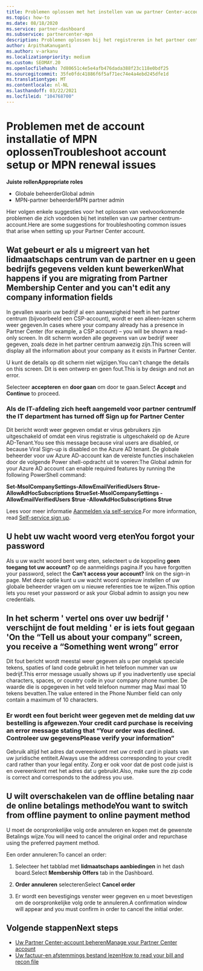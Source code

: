 ```yaml
---
title: Problemen oplossen met het instellen van uw partner Center-account of problemen met MPN-vernieuwing
ms.topic: how-to
ms.date: 08/18/2020
ms.service: partner-dashboard
ms.subservice: partnercenter-mpn
description: Problemen oplossen bij het registreren in het partner centrum. Beantwoordt antwoorden op uitdagingen met betalings wijzen, wacht woorden verg eten en nog veel meer.
author: ArpithaKanuganti
ms.author: v-arkanu
ms.localizationpriority: medium
ms.custom: SEOMAY.20
ms.openlocfilehash: 7d80651c4e5e4afb476dada388f23c118e0bdf25
ms.sourcegitcommit: 35fe0fdc41886f6f5af71ec74e4a4ebd245dfe1d
ms.translationtype: MT
ms.contentlocale: nl-NL
ms.lasthandoff: 03/22/2021
ms.locfileid: "104768700"
---
```

# <a name="troubleshoot-account-setup-or-mpn-renewal-issues"></a><span data-ttu-id="d135b-104">Problemen met de account installatie of MPN oplossen</span><span class="sxs-lookup"><span data-stu-id="d135b-104">Troubleshoot account setup or MPN renewal issues</span></span>


<span data-ttu-id="d135b-105">**Juiste rollen**</span><span class="sxs-lookup"><span data-stu-id="d135b-105">**Appropriate roles**</span></span>

- <span data-ttu-id="d135b-106">Globale beheerder</span><span class="sxs-lookup"><span data-stu-id="d135b-106">Global admin</span></span>
- <span data-ttu-id="d135b-107">MPN-partner beheerder</span><span class="sxs-lookup"><span data-stu-id="d135b-107">MPN partner admin</span></span> 
 
<span data-ttu-id="d135b-108">Hier volgen enkele suggesties voor het oplossen van veelvoorkomende problemen die zich voordoen bij het instellen van uw partner centrum-account.</span><span class="sxs-lookup"><span data-stu-id="d135b-108">Here are some suggestions for troubleshooting common issues that arise when setting up your Partner Center account.</span></span>

## <a name="what-happens-if-you-are-migrating-from-partner-membership-center-and-you-cant-edit-any-company-information-fields"></a><span data-ttu-id="d135b-109">Wat gebeurt er als u migreert van het lidmaatschaps centrum van de partner en u geen bedrijfs gegevens velden kunt bewerken</span><span class="sxs-lookup"><span data-stu-id="d135b-109">What happens if you are migrating from Partner Membership Center and you can't edit any company information fields</span></span>

<span data-ttu-id="d135b-110">In gevallen waarin uw bedrijf al een aanwezigheid heeft in het partner centrum (bijvoorbeeld een CSP-account), wordt er een alleen-lezen scherm weer gegeven.</span><span class="sxs-lookup"><span data-stu-id="d135b-110">In cases where your company already has a presence in Partner Center (for example, a CSP account) – you will be shown a read-only screen.</span></span> <span data-ttu-id="d135b-111">In dit scherm worden alle gegevens van uw bedrijf weer gegeven, zoals deze in het partner centrum aanwezig zijn.</span><span class="sxs-lookup"><span data-stu-id="d135b-111">This screen will display all the information about your company as it exists in Partner Center.</span></span>

<span data-ttu-id="d135b-112">U kunt de details op dit scherm niet wijzigen.</span><span class="sxs-lookup"><span data-stu-id="d135b-112">You can't change the details on this screen.</span></span> <span data-ttu-id="d135b-113">Dit is een ontwerp en geen fout.</span><span class="sxs-lookup"><span data-stu-id="d135b-113">This is by design and not an error.</span></span>

<span data-ttu-id="d135b-114">Selecteer **accepteren** en **door gaan** om door te gaan.</span><span class="sxs-lookup"><span data-stu-id="d135b-114">Select **Accept** and **Continue** to proceed.</span></span>


### <a name="if-the-it-department-has-turned-off-sign-up-for-partner-center"></a><span data-ttu-id="d135b-115">Als de IT-afdeling zich heeft **aangemeld voor partner centrum**</span><span class="sxs-lookup"><span data-stu-id="d135b-115">If the IT department has turned off **Sign up for Partner Center**</span></span>

<span data-ttu-id="d135b-116">Dit bericht wordt weer gegeven omdat er virus gebruikers zijn uitgeschakeld of omdat een virus registratie is uitgeschakeld op de Azure AD-Tenant.</span><span class="sxs-lookup"><span data-stu-id="d135b-116">You see this message because viral users are disabled, or because Viral Sign-up is disabled on the Azure AD tenant.</span></span> <span data-ttu-id="d135b-117">De globale beheerder voor uw Azure AD-account kan de vereiste functies inschakelen door de volgende Power shell-opdracht uit te voeren:</span><span class="sxs-lookup"><span data-stu-id="d135b-117">The Global admin for your Azure AD account can enable required features by running the following PowerShell command:</span></span>

<span data-ttu-id="d135b-118">**Set-MsolCompanySettings-AllowEmailVerifiedUsers $true-AllowAdHocSubscriptions $true**</span><span class="sxs-lookup"><span data-stu-id="d135b-118">**Set-MsolCompanySettings -AllowEmailVerifiedUsers $true -AllowAdHocSubscriptions $true**</span></span>

<span data-ttu-id="d135b-119">Lees voor meer informatie [Aanmelden via self-service](/azure/active-directory/users-groups-roles/directory-self-service-signup).</span><span class="sxs-lookup"><span data-stu-id="d135b-119">For more information, read [Self-service sign up](/azure/active-directory/users-groups-roles/directory-self-service-signup).</span></span>

## <a name="you-forgot-your-password"></a><span data-ttu-id="d135b-120">U hebt uw wacht woord verg eten</span><span class="sxs-lookup"><span data-stu-id="d135b-120">You forgot your password</span></span>

<span data-ttu-id="d135b-121">Als u uw wacht woord bent verg eten, selecteert u de koppeling **geen toegang tot uw account?** op de aanmeldings pagina.</span><span class="sxs-lookup"><span data-stu-id="d135b-121">If you have forgotten your password, select the **Can't access your account?** link on the sign-in page.</span></span> <span data-ttu-id="d135b-122">Met deze optie kunt u uw wacht woord opnieuw instellen of uw globale beheerder vragen om u nieuwe referenties toe te wijzen.</span><span class="sxs-lookup"><span data-stu-id="d135b-122">This option lets you reset your password or ask your Global admin to assign you new credentials.</span></span>

## <a name="on-the-tell-us-about-your-company-screen-you-receive-a-something-went-wrong-error"></a><span data-ttu-id="d135b-123">In het scherm ' vertel ons over uw bedrijf ' verschijnt de fout melding ' er is iets fout gegaan '</span><span class="sxs-lookup"><span data-stu-id="d135b-123">On the “Tell us about your company” screen, you receive a “Something went wrong” error</span></span>

<span data-ttu-id="d135b-124">Dit fout bericht wordt meestal weer gegeven als u per ongeluk speciale tekens, spaties of land code gebruikt in het telefoon nummer van uw bedrijf.</span><span class="sxs-lookup"><span data-stu-id="d135b-124">This error message usually shows up if you inadvertently use special characters, spaces, or country code in your company phone number.</span></span> <span data-ttu-id="d135b-125">De waarde die is opgegeven in het veld telefoon nummer mag Maxi maal 10 tekens bevatten.</span><span class="sxs-lookup"><span data-stu-id="d135b-125">The value entered in the Phone Number field can only contain a maximum of 10 characters.</span></span>


### <a name="your-credit-card-purchase-is-receiving-an-error-message-stating-that-your-order-was-declined-please-verify-your-information"></a><span data-ttu-id="d135b-126">Er wordt een fout bericht weer gegeven met de melding dat uw bestelling is afgewezen.</span><span class="sxs-lookup"><span data-stu-id="d135b-126">Your credit card purchase is receiving an error message stating that “Your order was declined.</span></span> <span data-ttu-id="d135b-127">Controleer uw gegevens</span><span class="sxs-lookup"><span data-stu-id="d135b-127">Please verify your information”</span></span>


<span data-ttu-id="d135b-128">Gebruik altijd het adres dat overeenkomt met uw credit card in plaats van uw juridische entiteit.</span><span class="sxs-lookup"><span data-stu-id="d135b-128">Always use the address corresponding to your credit card rather than your legal entity.</span></span> <span data-ttu-id="d135b-129">Zorg er ook voor dat de post code juist is en overeenkomt met het adres dat u gebruikt.</span><span class="sxs-lookup"><span data-stu-id="d135b-129">Also, make sure the zip code is correct and corresponds to the address you use.</span></span>

## <a name="you-want-to-switch-from-offline-payment-to-online-payment-method"></a><span data-ttu-id="d135b-130">U wilt overschakelen van de offline betaling naar de online betalings methode</span><span class="sxs-lookup"><span data-stu-id="d135b-130">You want to switch from offline payment to online payment method</span></span> 

<span data-ttu-id="d135b-131">U moet de oorspronkelijke volg orde annuleren en kopen met de gewenste Betalings wijze.</span><span class="sxs-lookup"><span data-stu-id="d135b-131">You will need to cancel the original order and repurchase using the preferred payment method.</span></span>

<span data-ttu-id="d135b-132">Een order annuleren:</span><span class="sxs-lookup"><span data-stu-id="d135b-132">To cancel an order:</span></span>

1. <span data-ttu-id="d135b-133">Selecteer het tabblad met **lidmaatschaps aanbiedingen** in het dash board.</span><span class="sxs-lookup"><span data-stu-id="d135b-133">Select **Membership Offers** tab in the Dashboard.</span></span>

2. <span data-ttu-id="d135b-134">**Order annuleren** selecteren</span><span class="sxs-lookup"><span data-stu-id="d135b-134">Select **Cancel order**</span></span>

3. <span data-ttu-id="d135b-135">Er wordt een bevestigings venster weer gegeven en u moet bevestigen om de oorspronkelijke volg orde te annuleren.</span><span class="sxs-lookup"><span data-stu-id="d135b-135">A confirmation window will appear and you must confirm in order to cancel the initial order.</span></span>

## <a name="next-steps"></a><span data-ttu-id="d135b-136">Volgende stappen</span><span class="sxs-lookup"><span data-stu-id="d135b-136">Next steps</span></span>

- [<span data-ttu-id="d135b-137">Uw Partner Center-account beheren</span><span class="sxs-lookup"><span data-stu-id="d135b-137">Manage your Partner Center account</span></span>](partner-center-account-setup.md)
- [<span data-ttu-id="d135b-138">Uw factuur-en afstemmings bestand lezen</span><span class="sxs-lookup"><span data-stu-id="d135b-138">How to read your bill and recon file</span></span>](read-your-bill.md)

